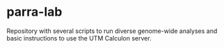 # parra-lab
Repository with several scripts to run diverse genome-wide analyses and basic instructions to use the UTM Calculon server.
